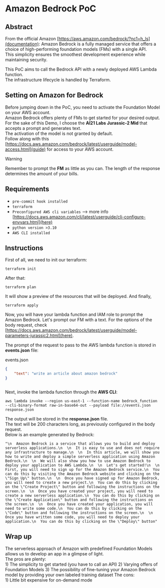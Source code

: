 # Amazon Bedrock PoC
## Abstract
From the official Amazon [https://aws.amazon.com/bedrock/?nc1=h_ls](documentation):
Amazon Bedrock is a fully managed service that offers a choice of high-performing foundation models (FMs) with a single API.  
This simplicity ensures the smoothest development experience while maintaining security.  

This PoC aims to call the Bedrock API with a newly deployed AWS Lambda function.  
The infrastructure lifecycle is handled by Terraform.  

## Setting on Amazon for Bedrock
Before jumping down in the PoC, you need to activate the Foundation Model on your AWS account.  
Amazon Bedrock offers plenty of FMs to get started for your desired output.  
For the sake of this Demo, I choose the <b>AI21 Labs Jurassic-2 Mid </b> that accepts a prompt and generates text.  
The activation of the model is not granted by default.  
Follow along with this [https://docs.aws.amazon.com/bedrock/latest/userguide/model-access.html](guide) for access to your AWS account.  

> [!WARNING]
> Remember to prompt the **FM** as little as you can. The length of the response determines the amount of your bills.

## Requirements

- `pre-commit hook installed`  
- `terraform`  
- `Preconfigured AWS cli variables` --> more info [https://docs.aws.amazon.com/cli/latest/userguide/cli-configure-envvars.html](here)  
- `python version >3.10`  
- `AWS CLI installed`  

## Instructions
First of all, we need to init our terraform:
```console
terraform init
```


After that:
```console
terraform plan
```

It will show a preview of the resources that will be deployed.
And finally,
```console
terraform apply
```


Now, you will have your lambda function and IAM role to prompt the Amazon Bedrock.
Let's prompt our FM with a text. For the options of the body request, check [https://docs.aws.amazon.com/bedrock/latest/userguide/model-parameters-jurassic2.html](here).

The prompt of the request to pass to the AWS lambda function is stored in **events.json** file:

events.json
```json
{
    "text": "write an article about amazon bedrock"
}



```
Next, invoke the lambda function through the **AWS CLI**:  
```console
aws lambda invoke --region us-east-1 --function-name bedrock_function --cli-binary-format raw-in-base64-out --payload file://events.json response.json
```

The output will be stored in the **response.json** file.  
The text will be 200 characters long, as previously configured in the body request.  
Below is an example generated by Bedrock:  
```console
"\n  Amazon Bedrock is a service that allows you to build and deploy serverless applications.\n  \n  It is easy to use and does not require any infrastructure to manage.\n  \n  In this article, we will show you how to write and deploy a simple serverless application using Amazon Bedrock.\n  \n  We will also show you how to use Amazon Bedrock to deploy your application to AWS Lambda.\n  \n  Let's get started!\n  \n  First, you will need to sign up for the Amazon Bedrock service.\n  You can do this by visiting the Amazon Bedrock website and clicking on the \"Sign Up\" button.\n  \n  Once you have signed up for Amazon Bedrock, you will need to create a new project.\n  You can do this by clicking on the \"Create Project\" button and following the instructions on the screen.\n  \n  Once you have created your project, you will need to create a new serverless application.\n  You can do this by clicking on the \"Create Application\" button and following the instructions on the screen.\n  \n  Once you have created your application, you will need to write some code.\n  You can do this by clicking on the \"Code\" button and following the instructions on the screen.\n  \n  Once you have written some code, you will need to deploy your application.\n  You can do this by clicking on the \"Deploy\" button"
```

## Wrap up
The serverless approach of Amazon with predefined Foundation Models allows us to develop an app in a glimpse of light.  
The pros are plenty:  
    1) The simplicity to get started (you have to call an API)
    2) Varying offers of Foundation Models
    3) The possibility of fine-tuning your Amazon Bedrock model by providing your own labeled training dataset
The cons:  
    1) Little bit expensive for on-demand mode

